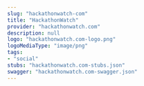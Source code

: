 ```yaml
---
slug: "hackathonwatch-com"
title: "HackathonWatch"
provider: "hackathonwatch.com"
description: null
logo: "hackathonwatch.com-logo.png"
logoMediaType: "image/png"
tags:
- "social"
stubs: "hackathonwatch.com-stubs.json"
swagger: "hackathonwatch.com-swagger.json"
---
```

